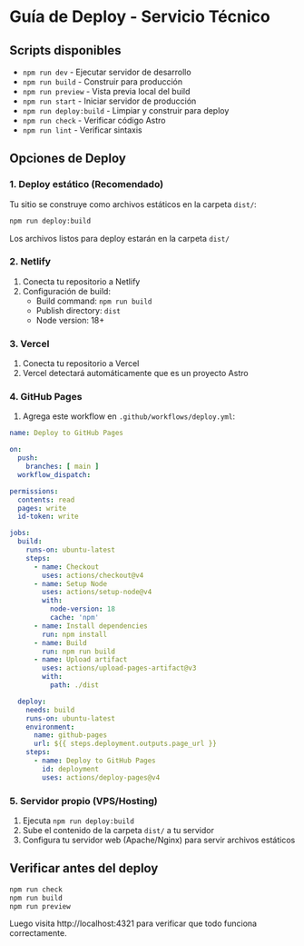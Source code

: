 # Guía de Deploy - Servicio Técnico

## Scripts disponibles

- `npm run dev` - Ejecutar servidor de desarrollo
- `npm run build` - Construir para producción
- `npm run preview` - Vista previa local del build
- `npm run start` - Iniciar servidor de producción
- `npm run deploy:build` - Limpiar y construir para deploy
- `npm run check` - Verificar código Astro
- `npm run lint` - Verificar sintaxis

## Opciones de Deploy

### 1. Deploy estático (Recomendado)
Tu sitio se construye como archivos estáticos en la carpeta `dist/`:

```bash
npm run deploy:build
```

Los archivos listos para deploy estarán en la carpeta `dist/`

### 2. Netlify
1. Conecta tu repositorio a Netlify
2. Configuración de build:
   - Build command: `npm run build`
   - Publish directory: `dist`
   - Node version: 18+

### 3. Vercel
1. Conecta tu repositorio a Vercel
2. Vercel detectará automáticamente que es un proyecto Astro

### 4. GitHub Pages
1. Agrega este workflow en `.github/workflows/deploy.yml`:

```yaml
name: Deploy to GitHub Pages

on:
  push:
    branches: [ main ]
  workflow_dispatch:

permissions:
  contents: read
  pages: write
  id-token: write

jobs:
  build:
    runs-on: ubuntu-latest
    steps:
      - name: Checkout
        uses: actions/checkout@v4
      - name: Setup Node
        uses: actions/setup-node@v4
        with:
          node-version: 18
          cache: 'npm'
      - name: Install dependencies
        run: npm install
      - name: Build
        run: npm run build
      - name: Upload artifact
        uses: actions/upload-pages-artifact@v3
        with:
          path: ./dist

  deploy:
    needs: build
    runs-on: ubuntu-latest
    environment:
      name: github-pages
      url: ${{ steps.deployment.outputs.page_url }}
    steps:
      - name: Deploy to GitHub Pages
        id: deployment
        uses: actions/deploy-pages@v4
```

### 5. Servidor propio (VPS/Hosting)
1. Ejecuta `npm run deploy:build`
2. Sube el contenido de la carpeta `dist/` a tu servidor
3. Configura tu servidor web (Apache/Nginx) para servir archivos estáticos

## Verificar antes del deploy
```bash
npm run check
npm run build
npm run preview
```

Luego visita http://localhost:4321 para verificar que todo funciona correctamente.
